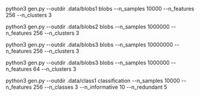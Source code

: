 
python3 gen.py --outdir .data/blobs1 blobs --n_samples 10000 --n_features 256  --n_clusters 3


python3 gen.py --outdir .data/blobs2 blobs --n_samples 1000000 --n_features 256  --n_clusters 3

python3 gen.py --outdir .data/blobs3 blobs --n_samples 10000000 --n_features 256  --n_clusters 3


python3 gen.py --outdir .data/blobs3 blobs --n_samples 1000000 --n_features 64  --n_clusters 3


<!-- this is too diff -->
python3 gen.py --outdir .data/class1 classification --n_samples 10000 --n_features 256 --n_classes 3 --n_informative 10 --n_redundant 5 